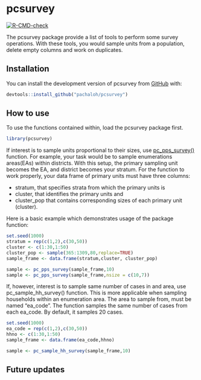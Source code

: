 
<!-- README.md is generated from README.Rmd. Please edit that file -->

# pcsurvey

<!-- badges: start -->

[![R-CMD-check](https://github.com/pachaloh/pcsurvey/actions/workflows/R-CMD-check.yaml/badge.svg)](https://github.com/pachaloh/pcsurvey/actions/workflows/R-CMD-check.yaml)
<!-- badges: end -->

The pcsurvey package provide a list of tools to perform some survey
operations. With these tools, you would sample units from a population,
delete empty columns and work on duplicates.

## Installation

You can install the development version of pcsurvey from
[GitHub](https://github.com/) with:

``` r
devtools::install_github("pachaloh/pcsurvey")
```

## How to use

To use the functions contained within, load the pcsurvey package first.

``` r
library(pcsurvey)
```

If interest is to sample units proportional to their sizes, use
[pc_pps_survey()](https://pachaloh.github.io/pcsurvey/reference/pc_pps_survey.html)
function. For example, your task would be to sample enumerations
areas(EAs) within districts. With this setup, the primary sampling unit
becomes the EA, and district becomes your stratum. For the function to
work properly, your data frame of primary units must have three columns:

- stratum, that specifies strata from which the primary units is
- cluster, that identifies the primary units and
- cluster_pop that contains corresponding sizes of each primary unit
  (cluster).

Here is a basic example which demonstrates usage of the package
function:

``` r
set.seed(1000)
stratum = rep(c(1,2),c(30,50))
cluster <- c(1:30,1:50)
cluster_pop <- sample(365:1309,80,replace=TRUE)
sample_frame <- data.frame(stratum,cluster, cluster_pop)

sample <- pc_pps_survey(sample_frame,10)
sample <- pc_pps_survey(sample_frame,nsize = c(10,7))
```

If, however, interest is to sample same number of cases in and area, use
pc_sample_hh_survey() function. This is more applicable when sampling
households within an enumeration area. The area to sample from, must be
named “ea_code”. The function samples the same number of cases from each
ea_code. By default, it samples 20 cases.

``` r
set.seed(1000)
ea_code = rep(c(1,2),c(30,50))
hhno <- c(1:30,1:50)
sample_frame <- data.frame(ea_code,hhno)

sample <- pc_sample_hh_survey(sample_frame,10)
```

## Future updates
